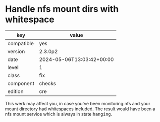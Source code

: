 [//]: # (werk v2)
# Handle nfs mount dirs with whitespace

key        | value
---------- | ---
compatible | yes
version    | 2.3.0p2
date       | 2024-05-06T13:03:42+00:00
level      | 1
class      | fix
component  | checks
edition    | cre

This werk may affect you, in case you've been monitoring nfs and your mount directory had whitespaces included.
The result would have been a nfs mount service which is always in state <tt>hanging</tt>.